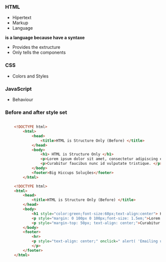 ### HTML
- Hipertext
- Markup
- Language
  
**is a language because have a syntaxe**

- Provides the extructure
- Only tells the components

### CSS 
- Colors and Styles

### JavaScript
- Behaviour


### Before and after style set
```html

    <!DOCTYPE html>
        <html>
            <head>
                <title>HTML is Structure Only (Before) </title>
            </head>
            <body>
                <h1> HTML is Structure Only </h1>
                <p>Lorem ipsum dolor sit amet, consectetur adipiscing elit. </p>
                <p>Curabitur faucibus nunc id vulputate tristique. </p>
            </body>
            <footer>Big Hiccups Soluções</footer>
        </html>
```
```html
    <!DOCTYPE html>
    <html>
        <head>
            <title>HTML is Structure Only (Before) </title>
        </head>
        <body>
            <h1 style="color:green;font-size:60px;text-align:center"> HTML is Structure Only </h1>
            <p style="margin: 0 100px 0 100px;font-size: 1.5em;">Lorem ipsum dolor sit amet, consectetur adipiscing elit.  </p>
            <p style="margin-top: 50px; text-align: center;">Curabitur faucibus nunc id vulputate tristique. </p>
        </body>
        <footer>
            <hr>
            <p style="text-align: center;" onclick=" alert( 'Emailing us is useless'); "> Big Hiccups Soluções
            </p>
        </footer>
    </html>
```